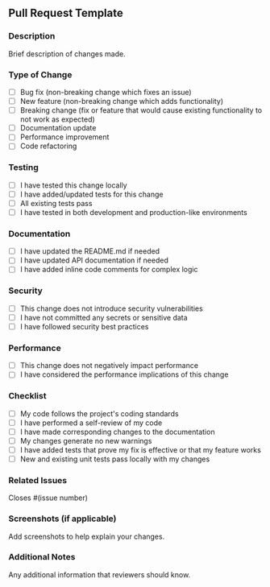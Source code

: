 ## Pull Request Template

### Description
Brief description of changes made.

### Type of Change
- [ ] Bug fix (non-breaking change which fixes an issue)
- [ ] New feature (non-breaking change which adds functionality)
- [ ] Breaking change (fix or feature that would cause existing functionality to not work as expected)
- [ ] Documentation update
- [ ] Performance improvement
- [ ] Code refactoring

### Testing
- [ ] I have tested this change locally
- [ ] I have added/updated tests for this change
- [ ] All existing tests pass
- [ ] I have tested in both development and production-like environments

### Documentation
- [ ] I have updated the README.md if needed
- [ ] I have updated API documentation if needed
- [ ] I have added inline code comments for complex logic

### Security
- [ ] This change does not introduce security vulnerabilities
- [ ] I have not committed any secrets or sensitive data
- [ ] I have followed security best practices

### Performance
- [ ] This change does not negatively impact performance
- [ ] I have considered the performance implications of this change

### Checklist
- [ ] My code follows the project's coding standards
- [ ] I have performed a self-review of my code
- [ ] I have made corresponding changes to the documentation
- [ ] My changes generate no new warnings
- [ ] I have added tests that prove my fix is effective or that my feature works
- [ ] New and existing unit tests pass locally with my changes

### Related Issues
Closes #(issue number)

### Screenshots (if applicable)
Add screenshots to help explain your changes.

### Additional Notes
Any additional information that reviewers should know.
